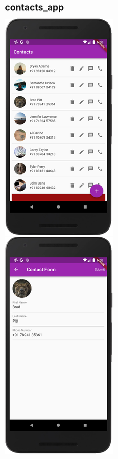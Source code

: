 # contacts_app
 <img src='assets/images/1.png' width="340" height="680">    <img src='assets/images/2.png' width="340" height="680">

